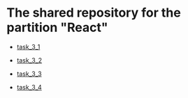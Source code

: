# The shared repository for the partition "React"

- [task_3_1](https://sl101.github.io/FoxMinded_REACT/task_3_1/public/index.html)

- [task_3_2](https://sl101.github.io/FoxMinded_REACT/task_3_2/public/index.html)

- [task_3_3](https://sl101.github.io/FoxMinded_REACT/task_3_3/public/index.html)

- [task_3_4](https://sl101.github.io/FoxMinded_REACT/task_3_4/public/index.html)

